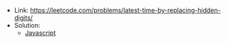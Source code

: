 - Link: https://leetcode.com/problems/latest-time-by-replacing-hidden-digits/
- Solution:
  - [Javascript](index.js)
  <!-- - [Typescript](index.ts) -->